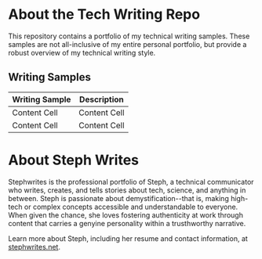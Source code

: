 # About the Tech Writing Repo
This repository contains a portfolio of my technical writing samples. These samples are not all-inclusive of my entire personal portfolio, but provide a robust overview of my technical writing style.

## Writing Samples
| Writing Sample| Description                     |
| ------------- | -------------                   |
| Content Cell  | Content Cell                    |
| Content Cell  | Content Cell                    |

# About Steph Writes
Stephwrites is the professional portfolio of Steph, a technical communicator who writes, creates, and tells stories about tech, science, and anything in between. Steph is passionate about demystification--that is, making high-tech or complex concepts accessible and understandable to everyone. When given the chance, she loves fostering authenticity at work through content that carries a genyine personality within a trusthworthy narrative.

Learn more about Steph, including her resume and contact information, at [stephwrites.net](https://stephwrites.net/).
